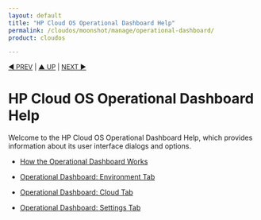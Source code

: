 ```yaml
---
layout: default
title: "HP Cloud OS Operational Dashboard Help"
permalink: /cloudos/moonshot/manage/operational-dashboard/
product: cloudos

---
```



<a name="_top"> </a>

<script> 

function PageRefresh { 
onLoad="window.refresh"
}

PageRefresh();

</script>


<p style="font-size: small;"> <a href="/cloudos/moonshot/manage/troubleshooting/">&#9664; PREV</a> | <a href="/cloudos/moonshot/manage/">&#9650; UP</a> | <a href="/cloudos/moonshot/manage/operational-dashboard/how-opdash-works/">NEXT &#9654;</a> </p>

# HP Cloud OS Operational Dashboard Help

Welcome to the HP Cloud OS Operational Dashboard Help, which provides information about its user interface dialogs and options.

* [How the Operational Dashboard Works](/cloudos/moonshot/manage/operational-dashboard/how-opdash-works)

* [Operational Dashboard: Environment Tab](/cloudos/moonshot/manage/operational-dashboard/environment-tab)

* [Operational Dashboard: Cloud Tab](/cloudos/moonshot/manage/operational-dashboard/cloud-tab)

* [Operational Dashboard: Settings Tab](/cloudos/moonshot/manage/operational-dashboard/settings-tab)

